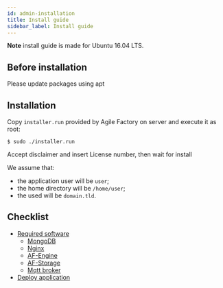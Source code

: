 ```yaml
---
id: admin-installation
title: Install guide
sidebar_label: Install guide
---
```


**Note** install guide is made for Ubuntu 16.04 LTS.

## Before installation
Please update packages using apt

## Installation
Copy `installer.run` provided by Agile Factory on server and execute it as root:

```
$ sudo ./installer.run
```

Accept disclaimer and insert License number, then wait for install 


We assume that:
* the application user will be `user`;
* the home directory will be `/home/user`;
* the used will be `domain.tld`.

## Checklist

* [Required software](admin-installation-required-software.html)
    * [MongoDB](admin-installation-required-software.html#mongodb)
    * [Nginx](admin-installation-required-software.html#nginx)
    * [AF-Engine](admin-installation-required-software.html#af-engine)
    * [AF-Storage](admin-installation-required-software.html#af-storage)
    * [Mqtt broker](admin-installation-required-software.html#mqtt-broker)
* [Deploy application](admin-installation-deploy-application.html)
